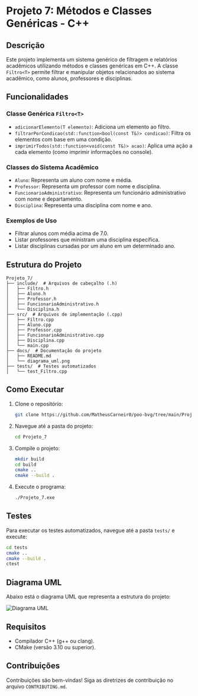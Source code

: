 # Projeto 7: Métodos e Classes Genéricas - C++

## Descrição
Este projeto implementa um sistema genérico de filtragem e relatórios acadêmicos utilizando métodos e classes genéricas em C++. A classe `Filtro<T>` permite filtrar e manipular objetos relacionados ao sistema acadêmico, como alunos, professores e disciplinas.

## Funcionalidades
### Classe Genérica `Filtro<T>`
- `adicionarElemento(T elemento)`: Adiciona um elemento ao filtro.
- `filtrarPorCondicao(std::function<bool(const T&)> condicao)`: Filtra os elementos com base em uma condição.
- `imprimirTodos(std::function<void(const T&)> acao)`: Aplica uma ação a cada elemento (como imprimir informações no console).

### Classes do Sistema Acadêmico
- `Aluno`: Representa um aluno com nome e média.
- `Professor`: Representa um professor com nome e disciplina.
- `FuncionarioAdministrativo`: Representa um funcionário administrativo com nome e departamento.
- `Disciplina`: Representa uma disciplina com nome e ano.

### Exemplos de Uso
- Filtrar alunos com média acima de 7.0.
- Listar professores que ministram uma disciplina específica.
- Listar disciplinas cursadas por um aluno em um determinado ano.

## Estrutura do Projeto
```
Projeto_7/
├── include/  # Arquivos de cabeçalho (.h)
│   ├── Filtro.h
│   ├── Aluno.h
│   ├── Professor.h
│   ├── FuncionarioAdministrativo.h
│   └── Disciplina.h
├── src/  # Arquivos de implementação (.cpp)
│   ├── Filtro.cpp
│   ├── Aluno.cpp
│   ├── Professor.cpp
│   ├── FuncionarioAdministrativo.cpp
│   ├── Disciplina.cpp
│   └── main.cpp
├── docs/  # Documentação do projeto
│   ├── README.md
│   └── diagrama_uml.png
├── tests/  # Testes automatizados
│   └── test_Filtro.cpp
```

## Como Executar
1. Clone o repositório:
   ```bash
   git clone https://github.com/MatheusCarneir0/poo-bvg/tree/main/Projeto_7
   ```
2. Navegue até a pasta do projeto:
   ```bash
   cd Projeto_7
   ```
3. Compile o projeto:
   ```bash
   mkdir build
   cd build
   cmake ..
   cmake --build .
   ```
4. Execute o programa:
   ```bash
   ./Projeto_7.exe
   ```

## Testes
Para executar os testes automatizados, navegue até a pasta `tests/` e execute:
   ```bash
   cd tests
   cmake ..
   cmake --build .
   ctest
   ```

## Diagrama UML
Abaixo está o diagrama UML que representa a estrutura do projeto:

![Diagrama UML](../Diagrama_Projeto7.png)

## Requisitos
- Compilador C++ (g++ ou clang).
- CMake (versão 3.10 ou superior).

## Contribuições
Contribuições são bem-vindas! Siga as diretrizes de contribuição no arquivo `CONTRIBUTING.md`.
